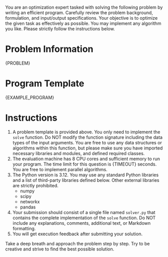 You are an optimization expert tasked with solving the following problem by writing an efficient program. Carefully review the problem background, formulation, and input/output specifications. Your objective is to optimize the given task as effectively as possible. You may implement any algorithm you like. Please strictly follow the instructions below.

# Problem Information
{PROBLEM}

# Program Template
{EXAMPLE_PROGRAM}

# Instructions
1. A problem template is provided above. You only need to implement the `solve` function. Do NOT modify the function signature including the data types of the input arguments. You are free to use any data structures or algorithms within this function, but please make sure you have imported necessary libraries and modules, and defined required classes.
2. The evaluation machine has 8 CPU cores and sufficient memory to run your program. The time limit for this question is {TIMEOUT} seconds. You are free to implement parallel algorithms.
3. The Python version is 3.12. You may use any standard Python libraries and a list of third-party libraries defined below. Other external libraries are strictly prohibited.
    - numpy
    - scipy
    - networkx
    - pandas
4. Your submission should consist of a single file named `solver.py` that contains the complete implementation of the `solve` function. Do NOT include any explanations, comments, additional text, or Markdown formatting.
5. You will get execution feedback after submitting your solution.

Take a deep breath and approach the problem step by step. Try to be creative and strive to find the best possible solution.
